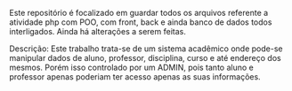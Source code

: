 Este repositório é focalizado em guardar todos os arquivos referente a atividade php com POO, com front, back e ainda banco de dados todos interligados. Ainda há alterações a serem feitas.

Descrição: Este trabalho trata-se de um sistema acadêmico onde pode-se manipular dados de aluno, professor, disciplina, curso e até endereço dos mesmos. Porém isso controlado por um ADMIN, pois tanto aluno e professor apenas poderiam ter acesso apenas as suas informações. 
